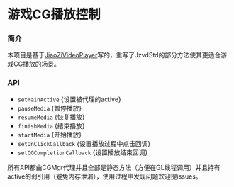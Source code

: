 # 游戏CG播放控制

### 简介
本项目是基于[JiaoZiVideoPlayer](https://github.com/lipangit/JiaoZiVideoPlayer)写的，重写了JzvdStd的部分方法使其更适合游戏CG播放的场景。

### API
<!-- YAML
added: v1.0.0
-->

* `setMainActive` {设置被代理的active}
* `pauseMedia` {暂停播放}
* `resumeMedia` {恢复播放}
* `finishMedia` {结束播放}
* `startMedia` {开始播放}
* `setOnClickCallback` {设置播放过程中点击回调}
* `setCGCompletionCallback` {设置播放结束回调}

所有API都由CGMgr代理并且全部是静态方法（方便在GL线程调用）并且持有active的弱引用（避免内存泄漏），使用过程中发现问题欢迎提issues。

